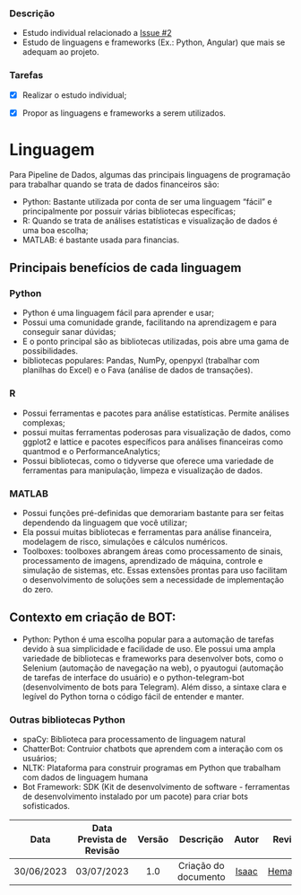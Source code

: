 ### Descrição
- Estudo individual relacionado a [Issue #2](https://github.com/ResidenciaTICBrisa/05_PipelineFinatec/issues/2)
- Estudo de linguagens e frameworks (Ex.: Python, Angular) que mais se adequam ao projeto.

### Tarefas
- [x] Realizar o estudo individual;
- [x] Propor as linguagens e frameworks a serem utilizados.



# Linguagem

Para Pipeline de Dados, algumas das principais linguagens de programação para trabalhar quando se trata de dados financeiros são:

- Python: Bastante utilizada por conta de ser uma linguagem “fácil” e principalmente por possuir várias bibliotecas específicas;
- R: Quando se trata de análises estatísticas e visualização de dados é uma boa escolha;
- MATLAB: é bastante usada para financias.

## Principais benefícios de cada linguagem

### Python

- Python é uma linguagem fácil para aprender e usar;
- Possui uma comunidade grande, facilitando na aprendizagem e para conseguir sanar dúvidas;
- E o ponto principal são as bibliotecas utilizadas, pois abre uma gama de possibilidades.
- bibliotecas populares: Pandas, NumPy, openpyxl (trabalhar com planilhas do Excel) e o Fava (análise de dados de transações).

### R

- Possui ferramentas e pacotes para análise estatísticas. Permite análises complexas;
- possui muitas ferramentas poderosas para visualização de dados, como ggplot2 e lattice e pacotes específicos para análises financeiras como quantmod e o PerformanceAnalytics;
- Possui bibliotecas, como o tidyverse que oferece uma variedade de ferramentas para manipulação, limpeza e visualização de dados.

### MATLAB

- Possui funções pré-definidas que demorariam bastante para ser feitas dependendo da linguagem que você utilizar;
- Ela possui muitas bibliotecas e ferramentas para análise financeira, modelagem de risco, simulações e cálculos numéricos.
- Toolboxes: toolboxes abrangem áreas como processamento de sinais, processamento de imagens, aprendizado de máquina, controle e simulação de sistemas, etc. Essas extensões prontas para uso facilitam o desenvolvimento de soluções sem a necessidade de implementação do zero.

## Contexto em criação de BOT:

- Python: Python é uma escolha popular para a automação de tarefas devido à sua simplicidade e facilidade de uso. Ele possui uma ampla variedade de bibliotecas e frameworks para desenvolver bots, como o Selenium (automação de navegação na web), o pyautogui (automação de tarefas de interface do usuário) e o python-telegram-bot (desenvolvimento de bots para Telegram). Além disso, a sintaxe clara e legível do Python torna o código fácil de entender e manter.

### Outras bibliotecas Python

- spaCy: Biblioteca para processamento de linguagem natural
- ChatterBot: Contruior chatbots que aprendem com a interação com os usuários;
- NLTK: Plataforma para construir programas em Python que trabalham com dados de linguagem humana
- Bot Framework: SDK (Kit de desenvolvimento de software - ferramentas de desenvolvimento instalado por um pacote) para criar bots sofisticados.

|    Data    | Data Prevista de Revisão | Versão |      Descrição       |                                                                Autor                                                                 |               Revisor               |
| :--------: | :----------------------: | :----: | :------------------: | :----------------------------------------------------------------------------------------------------------------------------------: | :---------------------------------: |
| 30/06/2023 |        03/07/2023        |  1.0   | Criação do documento | [Isaac](https://github.com/IsaacLusca) | [Hemanoel](https://github.com/hemanoelbritoF) |